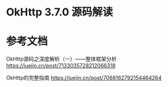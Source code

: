 # OkHttp 3.7.0 源码解读

# 参考文档
OkHttp源码之深度解析（一）——整体框架分析
https://juejin.cn/post/7133035728212066318

OkHttp的完整指南
https://juejin.cn/post/7068162792154464264


